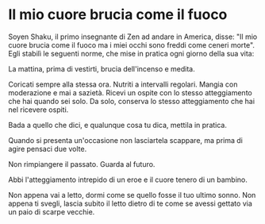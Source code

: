 # Il mio cuore brucia come il fuoco

Soyen Shaku, il primo insegnante di Zen ad andare in America, disse: "Il mio cuore brucia come il fuoco ma i miei occhi sono freddi come ceneri morte". Egli stabilì le seguenti norme, che mise in pratica ogni giorno della sua vita:

La mattina, prima di vestirti, brucia dell'incenso e medita.

Coricati sempre alla stessa ora. Nutriti a intervalli regolari. Mangia con moderazione e mai a sazietà. Ricevi un ospite con lo stesso atteggiamento che hai quando sei solo. Da solo, conserva lo stesso atteggiamento che hai nel ricevere ospiti.

Bada a quello che dici, e qualunque cosa tu dica, mettila in pratica.

Quando si presenta un'occasione non lasciartela scappare, ma prima di agire pensaci due volte.

Non rimpiangere il passato. Guarda al futuro.

Abbi l'atteggiamento intrepido di un eroe e il cuore tenero di un bambino.

Non appena vai a letto, dormi come se quello fosse il tuo ultimo sonno. Non appena ti svegli, lascia subito il letto dietro di te come se avessi gettato via un paio di scarpe vecchie.